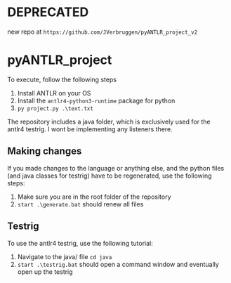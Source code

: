 # DEPRECATED
new repo at `https://github.com/JVerbruggen/pyANTLR_project_v2`

# pyANTLR_project

To execute, follow the following steps
1. Install ANTLR on your OS
2. Install the `antlr4-python3-runtime` package for python
3. `py project.py .\text.txt`

The repository includes a java folder, which is exclusively used for the antlr4 testrig. I wont be implementing any listeners there.

## Making changes

If you made changes to the language or anything else, and the python files (and java classes for testrig) have to be regenerated, use the following steps:
1. Make sure you are in the root folder of the repository
2. `start .\generate.bat` should renew all files

## Testrig

To use the antlr4 testrig, use the following tutorial:
1. Navigate to the java/ file `cd java`
2. `start .\testrig.bat` should open a command window and eventually open up the testrig
